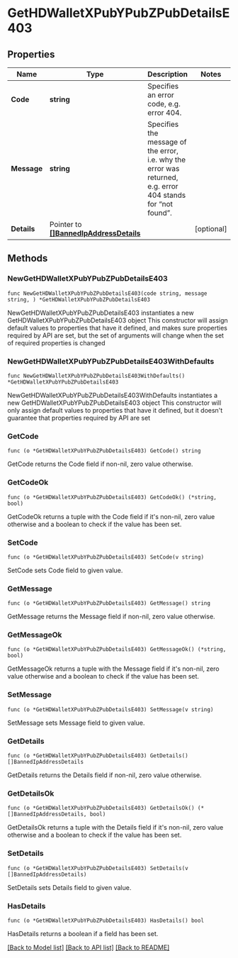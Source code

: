 # GetHDWalletXPubYPubZPubDetailsE403

## Properties

Name | Type | Description | Notes
------------ | ------------- | ------------- | -------------
**Code** | **string** | Specifies an error code, e.g. error 404. | 
**Message** | **string** | Specifies the message of the error, i.e. why the error was returned, e.g. error 404 stands for “not found”. | 
**Details** | Pointer to [**[]BannedIpAddressDetails**](BannedIpAddressDetails.md) |  | [optional] 

## Methods

### NewGetHDWalletXPubYPubZPubDetailsE403

`func NewGetHDWalletXPubYPubZPubDetailsE403(code string, message string, ) *GetHDWalletXPubYPubZPubDetailsE403`

NewGetHDWalletXPubYPubZPubDetailsE403 instantiates a new GetHDWalletXPubYPubZPubDetailsE403 object
This constructor will assign default values to properties that have it defined,
and makes sure properties required by API are set, but the set of arguments
will change when the set of required properties is changed

### NewGetHDWalletXPubYPubZPubDetailsE403WithDefaults

`func NewGetHDWalletXPubYPubZPubDetailsE403WithDefaults() *GetHDWalletXPubYPubZPubDetailsE403`

NewGetHDWalletXPubYPubZPubDetailsE403WithDefaults instantiates a new GetHDWalletXPubYPubZPubDetailsE403 object
This constructor will only assign default values to properties that have it defined,
but it doesn't guarantee that properties required by API are set

### GetCode

`func (o *GetHDWalletXPubYPubZPubDetailsE403) GetCode() string`

GetCode returns the Code field if non-nil, zero value otherwise.

### GetCodeOk

`func (o *GetHDWalletXPubYPubZPubDetailsE403) GetCodeOk() (*string, bool)`

GetCodeOk returns a tuple with the Code field if it's non-nil, zero value otherwise
and a boolean to check if the value has been set.

### SetCode

`func (o *GetHDWalletXPubYPubZPubDetailsE403) SetCode(v string)`

SetCode sets Code field to given value.


### GetMessage

`func (o *GetHDWalletXPubYPubZPubDetailsE403) GetMessage() string`

GetMessage returns the Message field if non-nil, zero value otherwise.

### GetMessageOk

`func (o *GetHDWalletXPubYPubZPubDetailsE403) GetMessageOk() (*string, bool)`

GetMessageOk returns a tuple with the Message field if it's non-nil, zero value otherwise
and a boolean to check if the value has been set.

### SetMessage

`func (o *GetHDWalletXPubYPubZPubDetailsE403) SetMessage(v string)`

SetMessage sets Message field to given value.


### GetDetails

`func (o *GetHDWalletXPubYPubZPubDetailsE403) GetDetails() []BannedIpAddressDetails`

GetDetails returns the Details field if non-nil, zero value otherwise.

### GetDetailsOk

`func (o *GetHDWalletXPubYPubZPubDetailsE403) GetDetailsOk() (*[]BannedIpAddressDetails, bool)`

GetDetailsOk returns a tuple with the Details field if it's non-nil, zero value otherwise
and a boolean to check if the value has been set.

### SetDetails

`func (o *GetHDWalletXPubYPubZPubDetailsE403) SetDetails(v []BannedIpAddressDetails)`

SetDetails sets Details field to given value.

### HasDetails

`func (o *GetHDWalletXPubYPubZPubDetailsE403) HasDetails() bool`

HasDetails returns a boolean if a field has been set.


[[Back to Model list]](../README.md#documentation-for-models) [[Back to API list]](../README.md#documentation-for-api-endpoints) [[Back to README]](../README.md)



